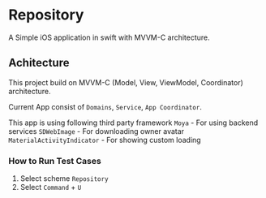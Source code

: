 # Repository

A Simple iOS application in swift with MVVM-C architecture.

## Achitecture
This project build on MVVM-C (Model, View, ViewModel, Coordinator) architecture.

Current App consist of `Domains`, `Service`, `App Coordinator`.

This app is using following third party framework
`Moya` - For using backend services
`SDWebImage` - For downloading owner avatar
`MaterialActivityIndicator` - For showing custom loading

### How to Run Test Cases
1. Select scheme `Repository`
2. Select `Command` + `U` 
